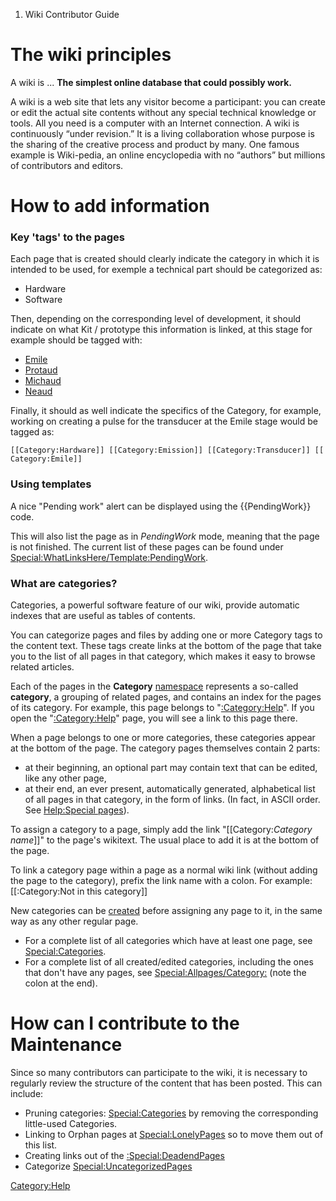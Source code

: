 1.  Wiki Contributor Guide

The wiki principles
===================

A wiki is ... **The simplest online database that could possibly work.**

A wiki is a web site that lets any visitor become a participant: you can
create or edit the actual site contents without any special technical
knowledge or tools. All you need is a computer with an Internet
connection. A wiki is continuously “under revision.” It is a living
collaboration whose purpose is the sharing of the creative process and
product by many. One famous example is Wiki-pedia, an online
encyclopedia with no “authors” but millions of contributors and editors.

How to add information
======================

### Key 'tags' to the pages

Each page that is created should clearly indicate the category in which
it is intended to be used, for exemple a technical part should be
categorized as:

-   Hardware
-   Software

Then, depending on the corresponding level of development, it should
indicate on what Kit / prototype this information is linked, at this
stage for example should be tagged with:

-   [Emile](:Category:Emile "wikilink")
-   [Protaud](:Category:Protaud "wikilink")
-   [Michaud](:Category:Michaud "wikilink")
-   [Neaud](:Category:Neaud "wikilink")

Finally, it should as well indicate the specifics of the Category, for
example, working on creating a pulse for the transducer at the Emile
stage would be tagged as:

`[[Category:Hardware]] [[Category:Emission]] [[Category:Transducer]] [[Category:Emile]]`

### Using templates

A nice "Pending work" alert can be displayed using the {{PendingWork}}
code.

This will also list the page as in *PendingWork* mode, meaning that the
page is not finished. The current list of these pages can be found under
<Special:WhatLinksHere/Template:PendingWork>.

### What are categories?

Categories, a powerful software feature of our wiki, provide automatic
indexes that are useful as tables of contents.

You can categorize pages and files by adding one or more Category tags
to the content text. These tags create links at the bottom of the page
that take you to the list of all pages in that category, which makes it
easy to browse related articles.

Each of the pages in the **Category**
[namespace](Special:MyLanguage/Help:Namespaces "wikilink") represents a
so-called **category**, a grouping of related pages, and contains an
index for the pages of its category. For example, this page belongs to
"[:Category:Help](:Category:Help "wikilink")". If you open the
"[:Category:Help](:Category:Help "wikilink")" page, you will see a link
to this page there.

When a page belongs to one or more categories, these categories appear
at the bottom of the page. The category pages themselves contain 2
parts:

-   at their beginning, an optional part may contain text that can be
    edited, like any other page,
-   at their end, an ever present, automatically generated, alphabetical
    list of all pages in that category, in the form of links. (In fact,
    in ASCII order. See [Help:Special
    pages](Help:Special_pages "wikilink")).

To assign a category to a page, simply add the link
"\[\[Category:*Category name*\]\]" to the page's wikitext. The usual
place to add it is at the bottom of the page.

To link a category page within a page as a normal wiki link (without
adding the page to the category), prefix the link name with a colon. For
example: \[\[:Category:Not in this category\]\]

New categories can be [created](Help:Starting_a_new_page "wikilink")
before assigning any page to it, in the same way as any other regular
page.

-   For a complete list of all categories which have at least one page,
    see <Special:Categories>.
-   For a complete list of all created/edited categories, including the
    ones that don't have any pages, see <Special:Allpages/Category:>
    (note the colon at the end).

How can I contribute to the Maintenance
=======================================

Since so many contributors can participate to the wiki, it is necessary
to regularly review the structure of the content that has been posted.
This can include:

-   Pruning categories: <Special:Categories> by removing the
    corresponding little-used Categories.
-   Linking to Orphan pages at <Special:LonelyPages> so to move them out
    of this list.
-   Creating links out of the
    [:Special:DeadendPages](:Special:DeadendPages "wikilink")
-   Categorize <Special:UncategorizedPages>

<Category:Help>
